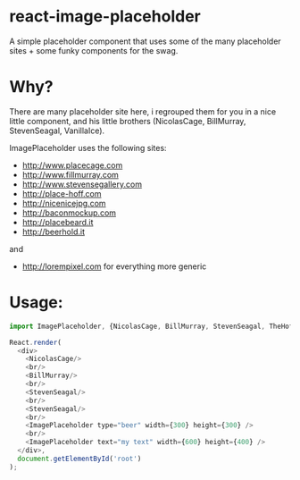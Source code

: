 # react-image-placeholder
A simple placeholder component that uses some of the many placeholder sites + some funky components for the swag.

Why?
==============
There are many placeholder site here, i regrouped them for you in a nice little component, and his little brothers (NicolasCage, BillMurray, StevenSeagal, VanillaIce).

ImagePlaceholder uses the following sites:

- http://www.placecage.com
- http://www.fillmurray.com
- http://www.stevensegallery.com
- http://place-hoff.com
- http://nicenicejpg.com
- http://baconmockup.com
- http://placebeard.it
- http://beerhold.it

and 

- http://lorempixel.com for everything more generic


Usage:
==============

```javascript
import ImagePlaceholder, {NicolasCage, BillMurray, StevenSeagal, TheHoff, IceIceBaby} from './image-placeholder/image-placeholder';

React.render(
  <div>
    <NicolasCage/>
    <br/>
    <BillMurray/>
    <br/>
    <StevenSeagal/>
    <br/>
    <StevenSeagal/>
    <br/>
    <ImagePlaceholder type="beer" width={300} height={300} />
    <br/>
    <ImagePlaceholder text="my text" width={600} height={400} />
  </div>, 
  document.getElementById('root')
);
```
